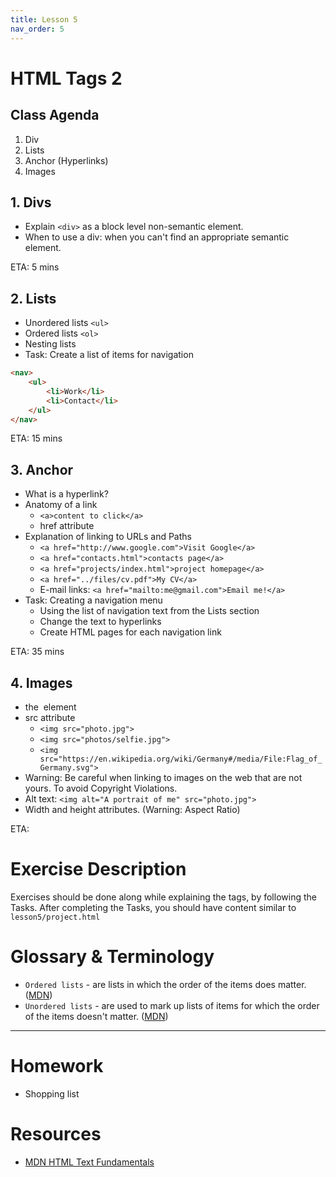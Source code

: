 ```yaml
---
title: Lesson 5
nav_order: 5
---
```


# HTML Tags 2

## Class Agenda

1. Div
2. Lists
3. Anchor (Hyperlinks)
4. Images


## 1. Divs
- Explain `<div>` as a block level non-semantic element.
- When to use a div: when you can't find an appropriate semantic element.

ETA: 5 mins


## 2. Lists

- Unordered lists `<ul>`
- Ordered lists `<ol>`
- Nesting lists
- Task: Create a list of items for navigation

```html
<nav>
    <ul>
        <li>Work</li>
        <li>Contact</li>
    </ul>
</nav>
```

ETA: 15 mins

## 3. Anchor

- What is a hyperlink?
- Anatomy of a link
  - `<a>content to click</a>`
  - href attribute
- Explanation of linking to URLs and Paths
  - `<a href="http://www.google.com">Visit Google</a>`
  - `<a href="contacts.html">contacts page</a>`
  - `<a href="projects/index.html">project homepage</a>`
  - `<a href="../files/cv.pdf">My CV</a>`
  - E-mail links: `<a href="mailto:me@gmail.com">Email me!</a>`
- Task: Creating a navigation menu
  - Using the list of navigation text from the Lists section
  - Change the text to hyperlinks
  - Create HTML pages for each navigation link

ETA: 35 mins


## 4. Images
- the <img> element
- src attribute
  - `<img src="photo.jpg">`
  - `<img src="photos/selfie.jpg">`
  - `<img src="https://en.wikipedia.org/wiki/Germany#/media/File:Flag_of_Germany.svg">`
- Warning: Be careful when linking to images on the web that are not yours. To avoid Copyright Violations.
- Alt text: `<img alt="A portrait of me" src="photo.jpg">`
- Width and height attributes. (Warning: Aspect Ratio)

ETA:

# Exercise Description

Exercises should be done along while explaining the tags, by following the Tasks. After completing the Tasks, you should have content similar to `lesson5/project.html`


# Glossary & Terminology

- `Ordered lists` - are lists in which the order of the items does matter. ([MDN](https://developer.mozilla.org/en-US/docs/Learn/HTML/Introduction_to_HTML/HTML_text_fundamentals))
- `Unordered lists` - are used to mark up lists of items for which the order of the items doesn't matter. ([MDN](https://developer.mozilla.org/en-US/docs/Learn/HTML/Introduction_to_HTML/HTML_text_fundamentals))

---

# Homework

- Shopping list


# Resources

- [MDN HTML Text Fundamentals](https://developer.mozilla.org/en-US/docs/Learn/HTML/Introduction_to_HTML/HTML_text_fundamentals)



